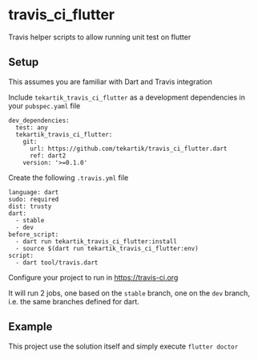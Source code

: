 # travis_ci_flutter

Travis helper scripts to allow running unit test on flutter

## Setup

This assumes you are familiar with Dart and Travis integration

Include `tekartik_travis_ci_flutter` as a development dependencies in your `pubspec.yaml` file

```
dev_dependencies:
  test: any
  tekartik_travis_ci_flutter:
    git: 
      url: https://github.com/tekartik/travis_ci_flutter.dart
      ref: dart2
    version: '>=0.1.0'
```

Create the following `.travis.yml` file

````
language: dart
sudo: required
dist: trusty
dart:
  - stable
  - dev
before_script:
  - dart run tekartik_travis_ci_flutter:install
  - source $(dart run tekartik_travis_ci_flutter:env)
script:
  - dart tool/travis.dart
````

Configure your project to run in https://travis-ci.org

It will run 2 jobs, one based on the `stable` branch, one on the `dev` branch,
i.e. the same branches defined for dart.

## Example

This project use the solution itself and simply execute `flutter doctor`